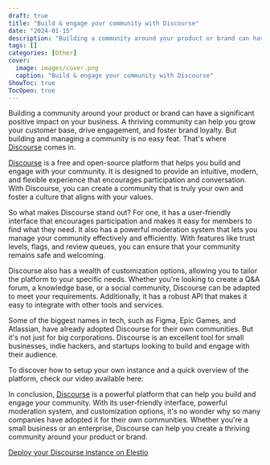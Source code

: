 ```yaml
---
draft: true
title: "Build & engage your community with Discourse"
date: "2024-01-15"
description: "Building a community around your product or brand can have a significant positive impact on your business. A thriving community can help you grow your customer base, drive engagement, and foster brand loyalty. But building and managing a community is no easy feat. That's where Discourse comes in."
tags: []
categories: [Other]
cover:
  image: images/cover.png
  caption: "Build & engage your community with Discourse"
ShowToc: true
TocOpen: true
---
```



Building a community around your product or brand can have a significant positive impact on your business. A thriving community can help you grow your customer base, drive engagement, and foster brand loyalty. But building and managing a community is no easy feat. That's where [Discourse](https://elest.io/open-source/discourse?ref=blog.elest.io) comes in.

[Discourse](https://elest.io/open-source/discourse?ref=blog.elest.io) is a free and open\-source platform that helps you build and engage with your community. It is designed to provide an intuitive, modern, and flexible experience that encourages participation and conversation. With Discourse, you can create a community that is truly your own and foster a culture that aligns with your values.

So what makes Discourse stand out? For one, it has a user\-friendly interface that encourages participation and makes it easy for members to find what they need. It also has a powerful moderation system that lets you manage your community effectively and efficiently. With features like trust levels, flags, and review queues, you can ensure that your community remains safe and welcoming.

Discourse also has a wealth of customization options, allowing you to tailor the platform to your specific needs. Whether you're looking to create a Q\&A forum, a knowledge base, or a social community, Discourse can be adapted to meet your requirements. Additionally, it has a robust API that makes it easy to integrate with other tools and services.

Some of the biggest names in tech, such as Figma, Epic Games, and Atlassian, have already adopted Discourse for their own communities. But it's not just for big corporations. Discourse is an excellent tool for small businesses, indie hackers, and startups looking to build and engage with their audience.

To discover how to setup your own instance and a quick overview of the platform, check our video available here:

In conclusion, [Discourse](https://elest.io/open-source/discourse?ref=blog.elest.io) is a powerful platform that can help you build and engage your community. With its user\-friendly interface, powerful moderation system, and customization options, it's no wonder why so many companies have adopted it for their own communities. Whether you're a small business or an enterprise, Discourse can help you create a thriving community around your product or brand.

[Deploy your Discourse instance on Elestio](https://dash.elest.io/deploy?soft=Discourse&id=91&ref=blog.elest.io)



